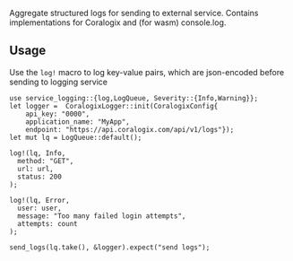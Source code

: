 Aggregate structured logs for sending to external service.
Contains implementations for Coralogix and (for wasm) console.log.


## Usage

Use the `log!` macro to log key-value pairs, which are json-encoded
before sending to logging service

```
use service_logging::{log,LogQueue, Severity::{Info,Warning}};
let logger =  CoralogixLogger::init(CoralogixConfig{
    api_key: "0000",
	application_name: "MyApp",
	endpoint: "https://api.coralogix.com/api/v1/logs"});
let mut lq = LogQueue::default();

log!(lq, Info, 
  method: "GET",
  url: url,
  status: 200
);

log!(lq, Error,
  user: user,
  message: "Too many failed login attempts",
  attempts: count
);

send_logs(lq.take(), &logger).expect("send logs");
```
